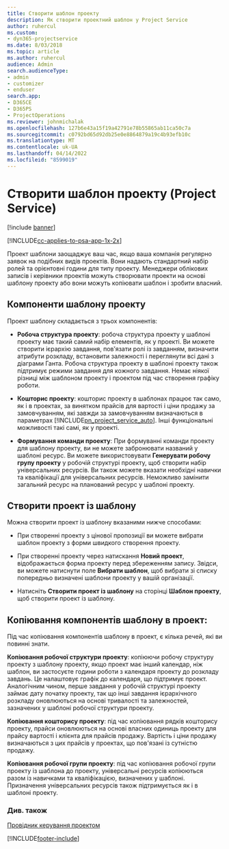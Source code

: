 ```yaml
---
title: Створити шаблон проекту
description: Як створити проектний шаблон у Project Service
author: ruhercul
ms.custom:
- dyn365-projectservice
ms.date: 8/03/2018
ms.topic: article
ms.author: ruhercul
audience: Admin
search.audienceType:
- admin
- customizer
- enduser
search.app:
- D365CE
- D365PS
- ProjectOperations
ms.reviewer: johnmichalak
ms.openlocfilehash: 127b6e43a15f19a42791e78b55865ab11ca50c7a
ms.sourcegitcommit: c0792bd65d92db25e0e8864879a19c4b93efb10c
ms.translationtype: MT
ms.contentlocale: uk-UA
ms.lasthandoff: 04/14/2022
ms.locfileid: "8599019"
---
```

# <a name="create-a-project-template-project-service"></a>Створити шаблон проекту (Project Service)

[!include [banner](../includes/psa-now-project-operations.md)]

[!INCLUDE[cc-applies-to-psa-app-1x-2x](../includes/cc-applies-to-psa-app-1x-2x.md)]

Проект шаблони заощаджує ваш час, якщо ваша компанія регулярно заявок на подібних видів проектів. Вони надають стандартний набір ролей та орієнтовні години для типу проекту. Менеджери облікових записів і керівники проектів можуть створювати проекти на основі шаблону проекту або вони можуть копіювати шаблон і зробити власний.  
  
## <a name="components-of-project-template"></a>Компоненти шаблону проекту
 Проект шаблону складається з трьох компонентів:  
  
- **Робоча структура проекту**: робоча структура проекту у шаблоні проекту має такий самий набір елементів, як у проекті. Ви можете створити ієрархію завдання, повֹ’язати ролі із завданням, визначити атрибути розкладу, встановити залежності і переглянути всі дані з діаграми Ганта. Робоча структура проекту в шаблоні проекту також підтримує режими завдання для кожного завдання. Немає ніякої різниці між шаблоном проекту і проектом під час створення графіку роботи.  
  
- **Кошторис проекту**: кошторис проекту в шаблонах працює так само, як і в проектах, за винятком прайсів для вартості і ціни продажу за замовчуванням, які завжди за замовчуванням визначаються в параметрах [!INCLUDE[pn_project_service_auto](../includes/pn-project-service-auto.md)]. Інші функціональні можливості такі самі, як у проекті.  
  
- **Формування команди проекту**: При формуванні команди проекту для шаблону проекту, ви не можете забронювати названий у шаблоні ресурс. Ви можете використовувати **Генерувати робочу групу проекту** у робочій структурі проекту, щоб створити набір універсальних ресурсів. Ви також можете вказати необхідні навички та кваліфікації для універсальних ресурсів. Неможливо замінити загальний ресурс на планований ресурс у шаблоні проекту.  
  
## <a name="create-a-project-from-a-template"></a>Створити проект із шаблону  
 Можна створити проект із шаблону вказаними нижче способами:  
  
-   При створенні проекту з цінової пропозиції ви можете вибрати шаблон проекту з форми швидкого створення проекту.  
  
-   При створенні проекту через натискання **Новий проект**, відображається форма проекту перед збереженням запису. Звідси, ви можете натиснути поле **Вибрати шаблон**, щоб вибрати зі списку попередньо визначені шаблони проекту у вашій організації.  
  
-   Натисніть **Створити проект із шаблону** на сторінці **Шаблон проекту**, щоб створити проект із шаблону.  
  
## <a name="copying-components-of-a-template-to-a-project"></a>Копіювання компонентів шаблону в проект:  
 Під час копіювання компонентів шаблону в проект, є кілька речей, які ви повинні знати.  
  
 **Копіювання робочої структури проекту**: копіюючи робочу структуру проекту з шаблону проекту, якщо проект має інший календар, ніж шаблон, ви застосуєте години роботи з календаря проекту до розкладу завдань. Це налаштовує графік до календаря, що підтримує проект. Аналогічним чином, перше завдання у робочій структурі проекту займає дату початку проекту, так що інші завдання ієрархічного розкладу оновлюються на основі тривалості та залежностей, зазначених у шаблоні робочої структури проекту.  
  
 **Копіювання кошторису проекту**: під час копіювання рядків кошторису проекту, прайси оновлюються на основі власних одиниць проекту для прайсу вартості і клієнта для прайсів продажу. Вартість і ціни продажу визначаються з цих прайсів у проектах, що пов'язані із сутністю продажу.  
  
 **Копіювання робочої групи проекту**: під час копіювання робочої групи проекту із шаблона до проекту, універсальні ресурсів копіюються разом із навичками та кваліфікацією, визначених у шаблоні. Призначення універсальних ресурсів також підтримується як і в шаблоні проекту.  
  
### <a name="see-also"></a>Див. також  
 [Провідник керування проектом](../psa/project-manager-guide.md)


[!INCLUDE[footer-include](../includes/footer-banner.md)]
